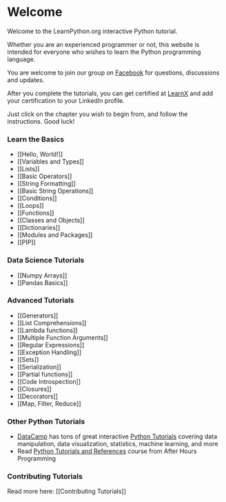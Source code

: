 # Welcome

Welcome to the LearnPython.org interactive Python tutorial.

Whether you are an experienced programmer or not, this website is intended for everyone who wishes to learn the Python programming language.<br>

You are welcome to join our group on <a href="http://www.facebook.com/groups/180708015327157/">Facebook</a> for questions, discussions and updates.

After you complete the tutorials, you can get certified at [LearnX](https://www.learnx.org) and add your certification to your LinkedIn profile.

Just click on the chapter you wish to begin from, and follow the instructions. Good luck!<br>


### Learn the Basics

- [[Hello, World!]]
- [[Variables and Types]]
- [[Lists]]
- [[Basic Operators]]
- [[String Formatting]]
- [[Basic String Operations]]
- [[Conditions]]
- [[Loops]]
- [[Functions]]
- [[Classes and Objects]]
- [[Dictionaries]]
- [[Modules and Packages]]
- [[PIP]]

### Data Science Tutorials
- [[Numpy Arrays]]
- [[Pandas Basics]]

### Advanced Tutorials

- [[Generators]]
- [[List Comprehensions]]
- [[Lambda functions]]
- [[Multiple Function Arguments]]
- [[Regular Expressions]]
- [[Exception Handling]]
- [[Sets]]
- [[Serialization]]
- [[Partial functions]]
- [[Code Introspection]]
- [[Closures]]
- [[Decorators]]
- [[Map, Filter, Reduce]]

### Other Python Tutorials

- [DataCamp](https://datacamp.pxf.io/c/67577/1012793/13294?sharedId=learnpython.org) has tons of great interactive [Python Tutorials](https://datacamp.pxf.io/c/67577/1012793/13294?sharedId=learnpython.org) covering data manipulation, data visualization, statistics, machine learning, and more
- Read [Python Tutorials and References](http://www.afterhoursprogramming.com/index.php?article=181) course from After Hours Programming

### Contributing Tutorials

Read more here: [[Contributing Tutorials]]
